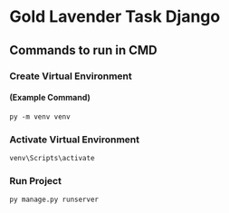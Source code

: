 # Gold Lavender Task Django
 
## Commands to run in CMD
### Create Virtual Environment
#### (Example Command)
```commandline
py -m venv venv
```
### Activate Virtual Environment
```commandline
venv\Scripts\activate
```
### Run Project
```commandline
py manage.py runserver
```
